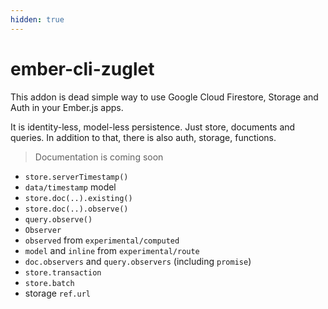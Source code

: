 ```yaml
---
hidden: true
---
```


# ember-cli-zuglet

This addon is dead simple way to use Google Cloud Firestore, Storage and Auth in your Ember.js apps.

It is identity-less, model-less persistence. Just store, documents and queries. In addition to that, there is also auth, storage, functions.

> Documentation is coming soon

* `store.serverTimestamp()`
* `data/timestamp` model
* `store.doc(..).existing()`
* `store.doc(..).observe()`
* `query.observe()`
* `Observer`
* `observed` from `experimental/computed`
* `model` and `inline` from `experimental/route`
* `doc.observers` and `query.observers` (including `promise`)
* `store.transaction`
* `store.batch`
* storage `ref.url`
